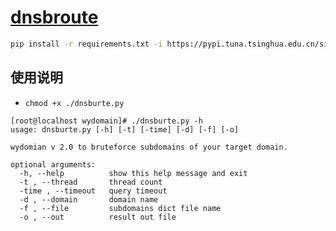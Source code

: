 # [dnsbroute](https://github.com/ring04h/wydomain)

> 

```bash
pip install -r requirements.txt -i https://pypi.tuna.tsinghua.edu.cn/simple
```


## 使用说明
- `chmod +x ./dnsburte.py`

```
[root@localhost wydomain]# ./dnsburte.py -h
usage: dnsburte.py [-h] [-t] [-time] [-d] [-f] [-o]

wydomian v 2.0 to bruteforce subdomains of your target domain.

optional arguments:
  -h, --help          show this help message and exit
  -t , --thread       thread count
  -time , --timeout   query timeout
  -d , --domain       domain name
  -f , --file         subdomains dict file name
  -o , --out          result out file

```
